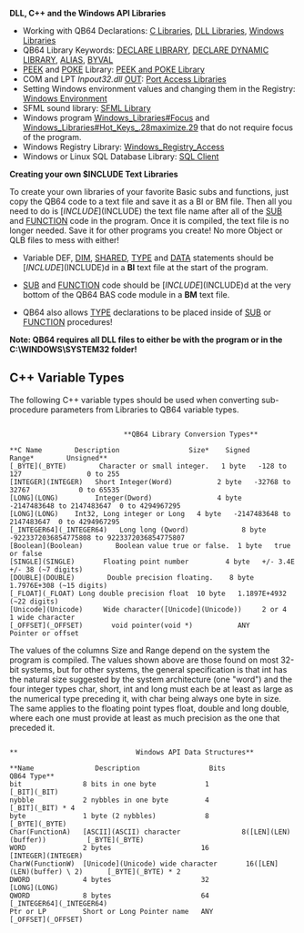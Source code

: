 **DLL, C++ and the Windows API Libraries**

* Working with QB64 Declarations: [C Libraries](C-Libraries), [DLL Libraries](DLL-Libraries), [Windows Libraries](Windows-Libraries)
* QB64 Library Keywords: [DECLARE LIBRARY](DECLARE-LIBRARY), [DECLARE DYNAMIC LIBRARY](DECLARE-DYNAMIC-LIBRARY), [ALIAS](ALIAS), [BYVAL](BYVAL)
* [PEEK](PEEK) and [POKE](POKE) Library: [PEEK and POKE Library](PEEK-and-POKE-Library)
* COM and LPT *Inpout32.dll* [OUT](OUT): [Port Access Libraries](Port-Access-Libraries)
* Setting Windows environment values and changing them in the Registry: [Windows Environment](Windows-Environment)
* SFML sound library: [SFML Library](SFML-Library)
* Windows program [Windows_Libraries#Focus](Windows-Libraries#Focus) and [Windows_Libraries#Hot_Keys_.28maximize.29](Windows-Libraries#Hot_Keys_.28maximize.29) that do not require focus of the program.
* Windows Registry Library: [Windows_Registry_Access](Windows-Registry-Access)
* Windows or Linux SQL Database Library: [SQL Client](SQL-Client)

**Creating your own $INCLUDE Text Libraries**

To create your own libraries of your favorite Basic subs and functions, just copy the QB64 code to a text file and save it as a BI or BM file. Then all you need to do is [$INCLUDE]($INCLUDE) the text file name after all of the [SUB](SUB) and [FUNCTION](FUNCTION) code in the program. Once it is compiled, the text file is no longer needed. Save it for other programs you create! No more Object or QLB files to mess with either!

* Variable DEF, [DIM](DIM), [SHARED](SHARED), [TYPE](TYPE) and [DATA](DATA) statements should be [$INCLUDE]($INCLUDE)d in a **BI** text file at the start of the program.

* [SUB](SUB) and [FUNCTION](FUNCTION) code should be [$INCLUDE]($INCLUDE)d at the very bottom of the QB64 BAS code module in a **BM** text file.

* QB64 also allows [TYPE](TYPE) declarations to be placed inside of [SUB](SUB) or [FUNCTION](FUNCTION) procedures!

**Note: QB64 requires all DLL files to either be with the program or in the C:\WINDOWS\SYSTEM32 folder!**

## C++ Variable Types

The following C++ variable types should be used when converting sub-procedure parameters from Libraries to QB64 variable types.

```text

                            **QB64 Library Conversion Types**

**C Name        Description                 Size*    Signed       Range*        Unsigned**
[_BYTE](_BYTE)        Character or small integer.   1 byte   -128 to 127                0 to 255
[INTEGER](INTEGER)   Short Integer(Word)           2 byte   -32768 to 32767            0 to 65535
[LONG](LONG)         Integer(Dword)                4 byte   -2147483648 to 2147483647  0 to 4294967295
[LONG](LONG)    Int32, Long integer or Long   4 byte   -2147483648 to 2147483647  0 to 4294967295
[_INTEGER64](_INTEGER64)   Long long (Qword)             8 byte   -9223372036854775808 to 9223372036854775807
[Boolean](Boolean)        Boolean value true or false.  1 byte   true or false
[SINGLE](SINGLE)       Floating point number         4 byte   +/- 3.4E +/- 38 (~7 digits)
[DOUBLE](DOUBLE)	    Double precision floating.    8 byte   1.7976E+308 (~15 digits)
[_FLOAT](_FLOAT) Long double precision float  10 byte   1.1897E+4932 (~22 digits)
[Unicode](Unicode)     Wide character([Unicode](Unicode)) 	  2 or 4   1 wide character
[_OFFSET](_OFFSET)       void pointer(void *)           ANY     Pointer or offset

```

The values of the columns Size and Range depend on the system the program is compiled. The values shown above are those found on most 32-bit systems, but for other systems, the general specification is that int has the natural size suggested by the system architecture (one "word") and the four integer types char, short, int and long must each be at least as large as the numerical type preceding it, with char being always one byte in size. The same applies to the floating point types float, double and long double, where each one must provide at least as much precision as the one that preceded it.

```text

**                             Windows API Data Structures**

**Name               Description                 Bits                    QB64 Type**
bit               8 bits in one byte            1                       [_BIT](_BIT)
nybble            2 nybbles in one byte         4                       [_BIT](_BIT) * 4
byte              1 byte (2 nybbles)            8                       [_BYTE](_BYTE)
Char(FunctionA)   [ASCII](ASCII) character               8([LEN](LEN)(buffer))          [_BYTE](_BYTE)
WORD              2 bytes                      16                       [INTEGER](INTEGER)
CharW(FunctionW)  [Unicode](Unicode) wide character       16([LEN](LEN)(buffer) \ 2)      [_BYTE](_BYTE) * 2
DWORD             4 bytes                      32                       [LONG](LONG)
QWORD             8 bytes                      64                       [_INTEGER64](_INTEGER64)
Ptr or LP         Short or Long Pointer name   ANY                      [_OFFSET](_OFFSET)

```
